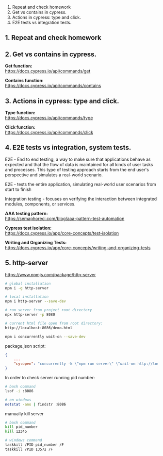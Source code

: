 1. Repeat and check homework
2. Get vs contains in cypress.
3. Actions in cypress: type and click.
4. E2E tests vs integration tests.

## 1. Repeat and check homework

## 2. Get vs contains in cypress.

**Get function:**  
https://docs.cypress.io/api/commands/get 

**Contains function:**  
https://docs.cypress.io/api/commands/contains


## 3. Actions in cypress: type and click.
**Type function:**   
https://docs.cypress.io/api/commands/type  

**Click function:**  
https://docs.cypress.io/api/commands/click


## 4. E2E tests vs integration, system tests.

E2E - End to end testing, a way to make sure that applications behave as expected and that the flow of data is maintained for all kinds of user tasks and processes. This type of testing approach starts from the end user's perspective and simulates a real-world scenario.

 E2E - tests the entire application, simulating real-world user scenarios from start to finish

Integration testing - focuses on verifying the interaction between integrated modules, components, or services.  


**AAA testing pattern:**  
    https://semaphoreci.com/blog/aaa-pattern-test-automation  

**Cypress test isolation:**   
https://docs.cypress.io/app/core-concepts/test-isolation  

**Writing and Organizing Tests:**  
https://docs.cypress.io/app/core-concepts/writing-and-organizing-tests

## 5. http-server

https://www.npmjs.com/package/http-server  

```bash
# global installation
npm i -g http-server

# local installation
npm i http-server --save-dev

# run server from project root directory
npx http-server -p 8080

# current html file open from root directory:
http://localhost:8086/demo.html
```

```bash
npm i concurrently wait-on --save-dev
```


package.json script:
```json
{
    ...
    "cy:open": "concurrently -k \"npm run server\" \"wait-on http://localhost:8086/ && npm run test\""
}
```


In order to check server running pid number:
```bash
# bash command
lsof -i :8086

# on windows
netstat -ano | findstr :8086
```

manually kill server
```bash
# bash command
kill pid_number
kill 12345

# windows command
taskkill /PID pid_number /F
taskkill /PID 13572 /F
```